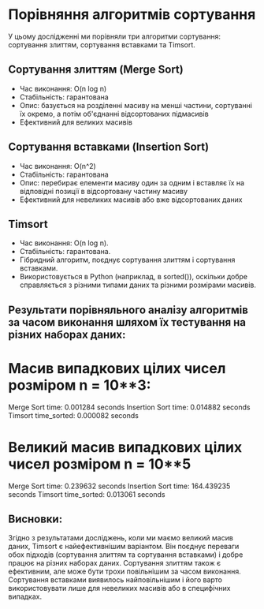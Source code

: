 # Порівняння алгоритмів сортування

У цьому дослідженні ми порівняли три алгоритми сортування: сортування злиттям, сортування вставками та Timsort.

## Сортування злиттям (Merge Sort)

- Час виконання: O(n log n)
- Стабільність: гарантована
- Опис: базується на розділенні масиву на менші частини, сортуванні їх окремо, а потім об'єднанні відсортованих підмасивів
- Ефективний для великих масивів

## Сортування вставками (Insertion Sort)

- Час виконання: O(n^2)
- Стабільність: гарантована
- Опис: перебирає елементи масиву один за одним і вставляє їх на відповідні позиції в відсортовану частину масиву
- Ефективний для невеликих масивів або вже відсортованих даних

## Timsort

- Час виконання: O(n log n).
- Стабільність: гарантована.
- Гібридний алгоритм, поєднує сортування злиттям і сортування вставками.
- Використовується в Python (наприклад, в sorted()), оскільки добре справляється з різними типами даних та різними розмірами масивів.


## Результати порівняльного аналізу алгоритмів за часом виконання шляхом їх тестування на різних наборах даних:

# Mасив випадкових цілих чисел розміром n = 10**3:
Merge Sort time: 0.001284 seconds
Insertion Sort time: 0.014882 seconds
Timsort time_sorted: 0.000082 seconds

# Великий масив випадкових цілих чисел розміром n = 10**5
Merge Sort time: 0.239632 seconds
Insertion Sort time: 164.439235 seconds
Timsort time_sorted: 0.013061 seconds

## Висновки:

Згідно з результатами досліджень, коли ми маємо великий масив даних, Timsort є найефективнішим варіантом. Він поєднує переваги обох підходів (сортування злиттям та сортування вставками) і добре працює на різних наборах даних.
Сортування злиттям також є ефективним, але може бути трохи повільнішим за часом виконання.
Сортування вставками виявилось найповільнішим і його варто використовувати лише для невеликих масивів або в специфічних випадках.